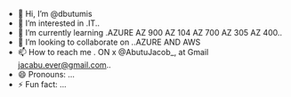 - 👋 Hi, I’m @dbutumis
- 👀 I’m interested in .IT..
- 🌱 I’m currently learning .AZURE AZ 900 AZ 104 AZ 700 AZ 305 AZ 400..
- 💞️ I’m looking to collaborate on ..AZURE AND AWS
- 📫 How to reach me . ON x @AbutuJacob_, at Gmail jacabu.ever@gmail.com..
- 😄 Pronouns: ...
- ⚡ Fun fact: ...

<!---
dbutumis/dbutumis is a ✨ special ✨ repository because its `README.md` (this file) appears on your GitHub profile.
You can click the Preview link to take a look at your changes.
--->
